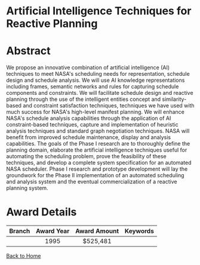 
Artificial Intelligence Techniques for Reactive Planning
========================================================

# Abstract


We propose an innovative combination of artificial intelligence (AI) techniques to meet NASA's scheduling needs for representation, schedule design and schedule analysis. We will use AI knowledge representations including frames, semantic networks and rules for capturing schedule components and constraints. We will facilitate schedule design and reactive planning through the use of the intelligent entities concept and similarity-based and constraint satisfaction techniques, techniques we have used with much success for NASA's high-level manifest planning. We will enhance NASA's schedule analysis capabilities through the application of AI constraint-based techniques, capture and implementation of heuristic analysis techniques and standard graph negotiation techniques. NASA will benefit from improved schedule maintenance, display and analysis capabilities. The goals of the Phase I research are to thoroughly define the planning domain, elaborate the artificial intelligence techniques useful for automating the scheduling problem, prove the feasibility of these techniques, and develop a complete system specification for an automated NASA scheduler. Phase I research and prototype development will lay the groundwork for the Phase II implementation of an automated scheduling and analysis system and the eventual commercialization of a reactive planning system.  

# Award Details

|Branch|Award Year|Award Amount|Keywords|
| :---: | :---: | :---: | :---: |
||1995|$525,481||
  
  


[Back to Home](https://github.com/chrischow/dod_sbir_awards/CC/#719)